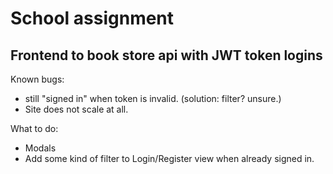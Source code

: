 # School assignment

## Frontend to book store api with JWT token logins

Known bugs:
- still "signed in" when token is invalid. (solution: filter? unsure.)
- Site does not scale at all.

What to do:
- Modals
- Add some kind of filter to Login/Register view when already signed in.

